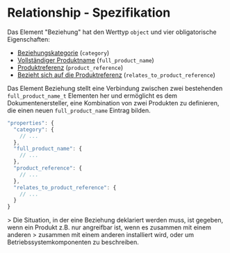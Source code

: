 # Relationship - Spezifikation

Das Element "Beziehung" hat den Werttyp `object` und vier obligatorische Eigenschaften:

* [Beziehungskategorie](product_tree/relationships/relationship/category-spec.de.md) (`category`)
* [Vollständiger Produktname](product_tree/relationships/relationship/full_product_name-spec.de.md) (`full_product_name`)
* [Produktreferenz](product_tree/relationships/relationship/product_reference-spec.de.md) (`product_reference`)
* [Bezieht sich auf die Produktreferenz](product_tree/relationships/relationship/relates_to_product_reference-spec.de.md) (`relates_to_product_reference`)

Das Element Beziehung stellt eine Verbindung zwischen zwei bestehenden `full_product_name_t` Elementen her und ermöglicht es dem Dokumentenersteller, eine Kombination von zwei Produkten zu definieren, die einen neuen `full_product_name` Eintrag bilden.

```javascript
"properties": {
  "category": {
    // ...
  },
  "full_product_name": {
    // ...
  },
  "product_reference": {
    // ...
  },
  "relates_to_product_reference": {
    // ...
  }
}
```

&gt; Die Situation, in der eine Beziehung deklariert werden muss, ist gegeben, wenn ein Produkt z.B. nur angreifbar ist, wenn es zusammen mit einem anderen
&gt; zusammen mit einem anderen installiert wird, oder um Betriebssystemkomponenten zu beschreiben.
